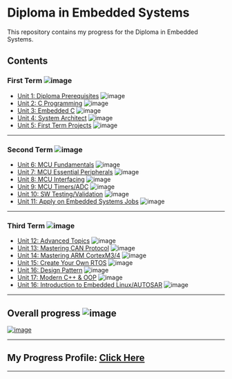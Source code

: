 # Diploma in Embedded Systems

This repository contains my progress for the Diploma in Embedded Systems.

## Contents

### First Term ![image](https://progress-bar.dev/100/?title=Done)

- [Unit 1: Diploma Prerequisites](https://github.com/aaref5720/Master_Embedded_Systems) ![image](https://progress-bar.dev/100/?title=No_Assignments&color=bababa)
- [Unit 2: C Programming](Unit_2_C_Programming) ![image](https://progress-bar.dev/100/)
- [Unit 3: Embedded C](Unit_3_Embedded_C) ![image](https://progress-bar.dev/100/)
- [Unit 4: System Architect](Unit_4_System_Architecture) ![image](https://progress-bar.dev/100/)
- [Unit 5: First Term Projects](Unit_5_First_Term_Projects) ![image](https://progress-bar.dev/100/)

---

### Second Term ![image](https://progress-bar.dev/33/?title=Done&color=ff00ff)

- [Unit 6: MCU Fundamentals](Unit_6_MCU_Fundamentals) ![image](https://progress-bar.dev/100/)
- [Unit 7: MCU Essential Peripherals](Unit_7_MCU_Essential_Peripherals) ![image](https://progress-bar.dev/100/)
- [Unit 8: MCU Interfacing](Unit_8_MCU_Interfacing) ![image](https://progress-bar.dev/35/)
- [Unit 9: MCU Timers/ADC](Unit_9_MCU_Timer_%26_ADC) ![image](https://progress-bar.dev/0/)
- [Unit 10: SW Testing/Validation](Unit_10_SW_Testing_Validation) ![image](https://progress-bar.dev/0/)
- [Unit 11: Apply on Embedded Systems Jobs](https://github.com/aaref5720/Master_Embedded_Systems) ![image](https://progress-bar.dev/0/?title=Exams&color=bababa)

---

### Third Term ![image](https://progress-bar.dev/0/?title=Start_Soon&color=ff0000)

- [Unit 12: Advanced Topics](https://github.com/aaref5720/Master_Embedded_Systems) ![image](https://progress-bar.dev/0/)
- [Unit 13: Mastering CAN Protocol](https://github.com/aaref5720/Master_Embedded_Systems) ![image](https://progress-bar.dev/0/)
- [Unit 14: Mastering ARM CortexM3/4](https://github.com/aaref5720/Master_Embedded_Systems) ![image](https://progress-bar.dev/0/)
- [Unit 15: Create Your Own RTOS](https://github.com/aaref5720/Master_Embedded_Systems) ![image](https://progress-bar.dev/0/)
- [Unit 16: Design Pattern](https://github.com/aaref5720/Master_Embedded_Systems) ![image](https://progress-bar.dev/0/)
- [Unit 17: Modern C++ & OOP](https://github.com/aaref5720/Master_Embedded_Systems) ![image](https://progress-bar.dev/0/)
- [Unit 16: Introduction to Embedded Linux/AUTOSAR](https://github.com/aaref5720/Master_Embedded_Systems) ![image](https://progress-bar.dev/0/)

---

## Overall progress ![image](https://progress-bar.dev/2/?scale=3&title=Terms&suffix=&width=230&color=aa00ff)

[![image](https://github.com/Mina-Karam/Master_Embedded_Systems/blob/master/Certification.png)](https://www.learn-in-depth.com/online-diploma/minakaram.me%40gmail.com)

---

## My Progress Profile: [Click Here](https://www.learn-in-depth.com/online-diploma/abdo01445%40gmail.com)

---
